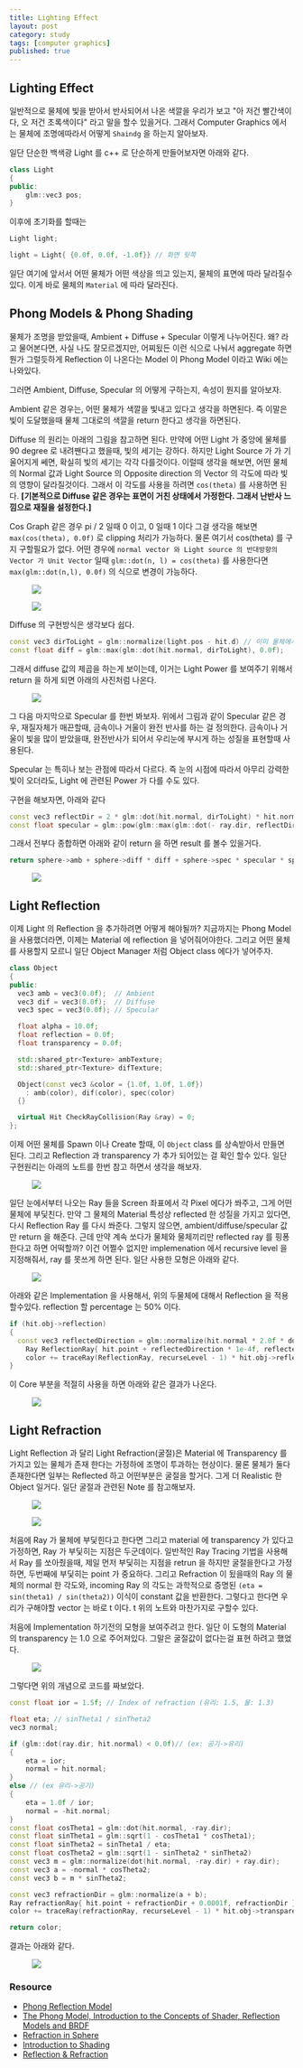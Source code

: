 ```yaml
---
title: Lighting Effect
layout: post
category: study
tags: [computer graphics]
published: true
---
```


## Lighting Effect

일반적으로 물체에 빛을 받아서 반사되어서 나온 색깔을 우리가 보고 "아 저건 빨간색이다, 오 저건 초록색이다" 라고 말을 할수 있을거다. 그래서 Computer Graphics 에서는 물체에 조명에따라서 어떻게 `Shaindg` 을 하는지 알아보자.

일단 단순한 백색광 Light 를 c++ 로 단순하게 만들어보자면 아래와 같다.

```c++
class Light
{
public:
    glm::vec3 pos;
}
```

이후에 초기화를 할때는
```c++
Light light;

light = Light{ {0.0f, 0.0f, -1.0f}} // 화면 뒷쪽
```

일단 여기에 앞서서 어떤 물체가 어떤 색상을 띄고 있는지, 물체의 표면에 따라 달라질수 있다. 이게 바로 물체의 `Material` 에 따라 달라진다.

## Phong Models & Phong Shading

물체가 조명을 받았을때, Ambient + Diffuse + Specular 이렇게 나누어진다. 왜? 라고 물어본다면, 사실 나도 잘모르겠지만, 어찌됬든 이런 식으로 나눠서 aggregate 하면 뭔가 그럴듯하게 Reflection 이 나온다는 Model 이 Phong Model 이라고 Wiki 에는 나와있다.

그러면 Ambient, Diffuse, Specular 의 어떻게 구하는지, 속성이 뭔지를 알아보자.

Ambient 같은 경우는, 어떤 물체가 색깔을 빛내고 있다고 생각을 하면된다. 즉 이말은 빛이 도달했을때 물체 그대로의 색깔을 return 한다고 생각을 하면된다.

Diffuse 의 원리는 아래의 그림을 참고하면 된다. 만약에 어떤 Light 가 중앙에 물체를 90 degree 로 내려짼다고 했을때, 빛의 세기는 강하다. 하지만 Light Source 가 가 기울어지게 쎄면, 확실히 빛의 세기는 각각 다를것이다. 이럴때 생각을 해보면, 어떤 물체의 Normal 값과 Light Source 의 Opposite direction 의 Vector 의 각도에 따라 빛의 영향이 달라질것이다. 그래서 이 각도를 사용을 하려면 `cos(theta)` 를 사용하면 된다. **[기본적으로 Diffuse 같은 경우는 표면이 거친 상태에서 가정한다. 그래서 난반사 느낌으로 재질을 설정한다.]**

Cos Graph 같은 경우 pi / 2 일때 0 이고, 0 일때 1 이다 그걸 생각을 해보면 `max(cos(theta), 0.0f)` 로 clipping 처리가 가능하다. 물론 여기서 cos(theta) 를 구지 구할필요가 없다. 어떤 경우에 `normal vector 와 Light source 의 반대방향의 Vector 가 Unit Vector` 일때 `glm::dot(n, l) = cos(theta)` 를 사용한다면 `max(glm::dot(n,l), 0.0f)` 의 식으로 변경이 가능하다.

<figure>
  <img src = "../../../assets/img/photo/4-27-2023/diffuse_angle.png">
</figure>

<figure>
  <img src = "../../../assets/img/photo/4-27-2023/diffuse-vs-specular.png">
</figure>

Diffuse 의 구현방식은 생각보다 쉽다.

```c++
const vec3 dirToLight = glm::normalize(light.pos - hit.d) // 이미 물체에서 Light 를 바라보는 Vector
const float diff = glm::max(glm::dot(hit.normal, dirToLight), 0.0f);
```

그래서 diffuse 값의 제곱을 하는게 보이는데, 이거는 Light Power 를 보여주기 위해서 return 을 하게 되면 아래의 사진처럼 나온다.

<figure>
  <img src = "../../../assets/img/photo/4-27-2023/moon.JPG">
</figure>

그 다음 마지막으로 Specular 를 한번 봐보자. 위에서 그림과 같이 Specular 같은 경우, 재질자체가 매끈할때, 금속이나 거울이 완전 반사를 하는 걸 정의한다. 금속이나 거울이 빛을 많이 받았을때, 완전반사가 되어서 우리눈에 부시게 하는 성질을 표현할때 사용된다.

Specular 는 특히나 보는 관점에 따라서 다르다. 즉 눈의 시점에 따라서 아무리 강력한 빛이 오더라도, Light 에 관련된 Power 가 다를 수도 있다.

구현을 해보자면, 아래와 같다

```c++
const vec3 reflectDir = 2 * glm::dot(hit.normal, dirToLight) * hit.normal - dirToLight;
const float specular = glm::pow(glm::max(glm::dot(- ray.dir, reflectDir), 0.0f), sphere->alpha);
```

그래서 전부다 종합하면 아래와 같이 return 을 하면 result 를 볼수 있을거다.

```c++
return sphere->amb + sphere->diff * diff + sphere->spec * specular * sphere->ks;
```

<figure>
  <img src = "../../../assets/img/photo/4-27-2023/result.JPG">
</figure>

## Light Reflection

이제 Light 의 Reflection 을 추가하려면 어떻게 해야될까? 지금까지는 Phong Model 을 사용했더라면, 이제는 Material 에 reflection 을 넣어줘어야한다. 그리고 어떤 물체를 사용할지 모르니 일단 Object Manager 처럼 Object class 에다가 넣어주자.

```c++
class Object
{
public:
  vec3 amb = vec3(0.0f);  // Ambient
  vec3 dif = vec3(0.0f);  // Diffuse
  vec3 spec = vec3(0.0f); // Specular

  float alpha = 10.0f;
  float reflection = 0.0f;
  float transparency = 0.0f;

  std::shared_ptr<Texture> ambTexture;
  std::shared_ptr<Texture> difTexture;

  Object(const vec3 &color = {1.0f, 1.0f, 1.0f})
    : amb(color), dif(color), spec(color)
  {}

  virtual Hit CheckRayCollision(Ray &ray) = 0; 
};
```

이제 어떤 물체를 Spawn 이나 Create 할때, 이 `Object` class 를 상속받아서 만들면 된다. 그리고 Reflection 과 transparency 가 추가 되어있는 걸 확인 할수 있다.
일단 구현원리는 아래의 노트를 한번 참고 하면서 생각을 해보자.

<figure>
  <img src = "../../../assets/img/photo/4-27-2023/note_3.PNG">
</figure>

일단 눈에서부터 나오는 Ray 들을 Screen 좌표에서 각 Pixel 에다가 쏴주고, 그게 어떤 물체에 부딫친다. 만약 그 물체의 Material 특성상 reflected 한 성질을 가지고 있다면, 다시 Reflection Ray 를 다시 쏴준다. 그렇지 않으면, ambient/diffuse/specular 값만 return 을 해준다. 근데 만약 계속 쏘다가 물체와 물체끼리만 reflected ray 를 핑퐁한다고 하면 어떡할까? 이건 어쩔수 없지만 implemenation 에서 recursive level 을 지정해줘서, ray 를 못쓰게 하면 된다. 일단 사용한 모형은 아래와 같다.

<figure>
  <img src = "../../../assets/img/photo/4-27-2023/reflection.PNG">
</figure>

아래와 같은 Implementation 을 사용해서, 위의 두물체에 대해서 Reflection 을 적용할수있다. reflection 할 percentage 는 50% 이다.

```c++
if (hit.obj->reflection)
{
  const vec3 reflectedDirection = glm::normalize(hit.normal * 2.0f * dot(-ray.dir, hit.normal) + ray.dir);
	Ray ReflectionRay{ hit.point + reflectedDirection * 1e-4f, reflectedDirection };
	color += traceRay(ReflectionRay, recurseLevel - 1) * hit.obj->reflection;
}
```

이 Core 부분을 적절히 사용을 하면 아래와 같은 결과가 나온다.

<figure>
  <img src = "../../../assets/img/photo/4-27-2023/reflection_result.PNG">
</figure>

## Light Refraction

Light Reflection 과 달리 Light Refraction(굴절)은 Material 에 Transparency 를 가지고 있는 물체가 존재 한다는 가정하에 조명이 투과하는 현상이다. 물론 물체가 둘다 존재한다면 일부는 Reflected 하고 어떤부분은 굴절을 할거다. 그게 더 Realistic 한 Object 일거다. 일단 굴절과 관련된 Note 를 참고해보자.

<figure>
  <img src = "../../../assets/img/photo/4-27-2023/note_4.JPG">
</figure>

<figure>
  <img src = "../../../assets/img/photo/4-27-2023/note_5.JPG">
</figure>

처음에 Ray 가 물체에 부딫힌다고 한다면 그리고 material 에 transparency 가 있다고 가정하면, Ray 가 부딫히는 지점은 두군데이다. 일반적인 Ray Tracing 기법을 사용해서 Ray 를 쏘아줬을때, 제일 먼저 부딫히는 지점을 retrun 을 하지만 굴절을한다고 가정하면, 두번째에 부딫히는 point 가 중요하다. 그리고 Refraction 이 됬을때의 Ray 의 물체의 normal 한 각도와, incoming Ray 의 각도는 과학적으로 증명된 `(eta = sin(theta1) / sin(theta2))` 이식이 constant 값을 반환한다. 그렇다고 한다면 우리가 구해야할 vector 는 바로 t 이다. t 위의 노트와 마찬가지로 구할수 있다.

처음에 Implementation 하기전의 모형을 보여주려고 한다. 일단 이 도형의 Material 의 transparency 는 1.0 으로 주어져있다. 그말은 굴절값이 없다는걸 표현 하려고 했었다.

<figure>
  <img src = "../../../assets/img/photo/4-27-2023/refraction.JPG">
</figure>

그렇다면 위의 개념으로 코드를 짜보았다.

```c++
const float ior = 1.5f; // Index of refraction (유리: 1.5, 물: 1.3)

float eta; // sinTheta1 / sinTheta2
vec3 normal;

if (glm::dot(ray.dir, hit.normal) < 0.0f)// (ex: 공기->유리)
{
	eta = ior;
	normal = hit.normal;
}
else // (ex 유리->공기)
{
	eta = 1.0f / ior;
	normal = -hit.normal;
}
const float cosTheta1 = glm::dot(hit.normal, -ray.dir);
const float sinTheta1 = glm::sqrt(1 - cosTheta1 * cosTheta1);
const float sinTheta2 = sinTheta1 / eta;
const float cosTheta2 = glm::sqrt(1 - sinTheta2 * sinTheta2)
const vec3 m = glm::normalize(dot(hit.normal, -ray.dir) + ray.dir);
const vec3 a = -normal * cosTheta2;
const vec3 b = m * sinTheta2;

const vec3 refractionDir = glm::normalize(a + b);
Ray refractionRay{ hit.point + refractionDir + 0.0001f, refractionDir };
color += traceRay(refractionRay, recurseLevel - 1) * hit.obj->transparency;

return color;
```

결과는 아래와 같다.

<figure>
  <img src = "../../../assets/img/photo/4-27-2023/refraction_result.JPG">
</figure>

### Resource
- [Phong Reflection Model](https://en.wikipedia.org/wiki/Phong_reflection_model)
- [The Phong Model, Introduction to the Concepts of Shader, Reflection Models and BRDF](https://www.scratchapixel.com/lessons/3d-basic-rendering/phong-shader-BRDF/phong-illumination-models-brdf.html)
- [Refraction in Sphere](https://samdriver.xyz/article/refraction-sphere)
- [Introduction to Shading](https://www.scratchapixel.com/lessons/3d-basic-rendering/introduction-to-shading/reflection-refraction-fresnel.html)
- [Reflection & Refraction](https://web.cse.ohio-state.edu/~shen.94/681/Site/Slides_files/reflection_refraction.pdf)